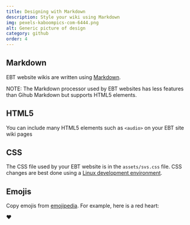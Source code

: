 ```yaml
---
title: Designing with Markdown
description: Style your wiki using Markdown
img: pexels-kaboompics-com-6444.png
alt: Generic picture of design
category: github
order: 4
---
```


## Markdown
EBT website wikis are written using
[Markdown](https://www.markdownguide.org/basic-syntax).

NOTE: The Markdown processor used by EBT websites 
has less features than Gihub Markdown but
supports HTML5 elements.

## HTML5
You can include many HTML5 elements such as `<audio>` on your
EBT site wiki pages

## CSS
The CSS file used by your EBT website is in the `assets/svs.css` file.
CSS changes are best done using a [Linux development environment](http://localhost:3000/ebt-site/author/linux-install).

## Emojis
Copy emojis from [emojipedia](https://emojipedia.org/red-heart/).
For example, here is a red heart:

❤️

